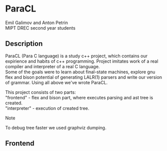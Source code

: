 # ParaCL
Emil Galimov and Anton Petrin</br>
MIPT DREC second year students

## Description
ParaCL (Para C language) is a study c++ project, which contains our expirience and habits of c++ programming. Project imitates work of a real compiler and interpreter of a real C language.</br>
Some of the goals were to learn about final-state machines, explore gnu flex and bison potential of generating LALR(1) parsers and write our version of grammar. Using all above we've wrote ParaCL.

This project consists of two parts:</br>
"frontend" - flex and bison part, where executes parsing and ast tree is created.</br>
"interpreter" - execution of created tree.

> [!NOTE]
> To debug tree faster we used graphviz dumping.

## Frontend
